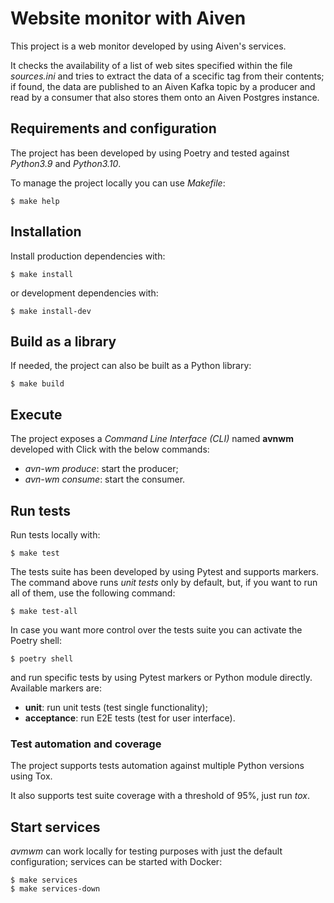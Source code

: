 # Website monitor with Aiven

This project is a web monitor developed by using Aiven's services.

It checks the availability of a list of web sites specified within the file
*sources.ini* and tries to extract the data of a scecific tag from their
contents; if found, the data are published to an Aiven Kafka topic by a
producer and read by a consumer that also stores them onto an Aiven Postgres
instance.


## Requirements and configuration

The project has been developed by using Poetry and tested against *Python3.9*
and *Python3.10*.

To manage the project locally you can use *Makefile*:

    $ make help


## Installation

Install production dependencies with:

    $ make install

or development dependencies with:

    $ make install-dev


## Build as a library

If needed, the project can also be built as a Python library:

    $ make build


## Execute

The project exposes a *Command Line Interface (CLI)* named **avnwm** developed
with Click with the below commands:

 - *avn-wm produce*: start the producer;
 - *avn-wm consume*: start the consumer.


## Run tests

Run tests locally with:

    $ make test

The tests suite has been developed by using Pytest and supports markers. The
command above runs *unit tests* only by default, but, if you want to run all of
them, use the following command:

    $ make test-all

In case you want more control over the tests suite you can activate the Poetry
shell:

    $ poetry shell

and run specific tests by using Pytest markers or Python module directly.
Available markers are:

 - **unit**: run unit tests (test single functionality);
 - **acceptance**: run E2E tests (test for user interface).


### Test automation and coverage

The project supports tests automation against multiple Python versions using
Tox.

It also supports test suite coverage with a threshold of 95%, just run *tox*.


## Start services

*avmwm* can work locally for testing purposes with just the default
configuration; services can be started with Docker:

    $ make services
    $ make services-down
